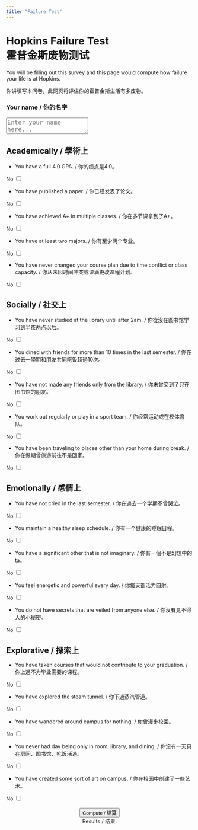 ```yaml
---
title: "Failure Test"
---
```


# Hopkins Failure Test <br> 霍普金斯废物测试

You will be filling out this survey and this page would compute how failure your life is at Hopkins.

你讲填写本问卷，此网页将评估你的霍普金斯生活有多废物。

### Your name / 你的名字

<textarea id="inputBox" placeholder="Enter your name here..." style="font-size: 16px"></textarea>

## Academically / 學術上

- You have a full 4.0 GPA. / 你的绩点是4.0。
<div class="buttons-container">
    <div class="button-wrapper">
        <span class="status-text" id="status1">No</span>
        <label class="switch">
            <input type="checkbox" id="switchButton1">
            <span class="slider"></span>
        </label>
    </div>
</div>

- You have published a paper. / 你已经发表了论文。
<div class="buttons-container">
    <div class="button-wrapper">
        <span class="status-text" id="status1">No</span>
        <label class="switch">
            <input type="checkbox" id="switchButton2">
            <span class="slider"></span>
        </label>
    </div>
</div>

- You have achieved A+ in multiple classes. / 你在多节课拿到了A+。
<div class="buttons-container">
    <div class="button-wrapper">
        <span class="status-text" id="status1">No</span>
        <label class="switch">
            <input type="checkbox" id="switchButton3">
            <span class="slider"></span>
        </label>
    </div>
</div>

- You have at least two majors. / 你有至少两个专业。
<div class="buttons-container">
    <div class="button-wrapper">
        <span class="status-text" id="status1">No</span>
        <label class="switch">
            <input type="checkbox" id="switchButton4">
            <span class="slider"></span>
        </label>
    </div>
</div>

- You have never changed your course plan due to time conflict or class capacity. / 你从未因时间冲突或课满更改课程计划.
<div class="buttons-container">
    <div class="button-wrapper">
        <span class="status-text" id="status1">No</span>
        <label class="switch">
            <input type="checkbox" id="switchButton5">
            <span class="slider"></span>
        </label>
    </div>
</div>

## Socially / 社交上

- You have never studied at the library until after 2am. / 你從沒在图书馆学习到半夜两点以后。
<div class="buttons-container">
    <div class="button-wrapper">
        <span class="status-text" id="status1">No</span>
        <label class="switch">
            <input type="checkbox" id="switchButton6">
            <span class="slider"></span>
        </label>
    </div>
</div>

- You dined with friends for more than 10 times in the last semester. / 你在过去一學期和朋友共同吃饭超過10次。
<div class="buttons-container">
    <div class="button-wrapper">
        <span class="status-text" id="status1">No</span>
        <label class="switch">
            <input type="checkbox" id="switchButton7">
            <span class="slider"></span>
        </label>
    </div>
</div>

- You have not made any friends only from the library. / 你未曾交到了只在图书馆的朋友。
<div class="buttons-container">
    <div class="button-wrapper">
        <span class="status-text" id="status1">No</span>
        <label class="switch">
            <input type="checkbox" id="switchButton8">
            <span class="slider"></span>
        </label>
    </div>
</div>

- You work out regularly or play in a sport team. / 你经常运动或在校体育队。
<div class="buttons-container">
    <div class="button-wrapper">
        <span class="status-text" id="status1">No</span>
        <label class="switch">
            <input type="checkbox" id="switchButton9">
            <span class="slider"></span>
        </label>
    </div>
</div>

- You have been traveling to places other than your home during break. / 你在假期曾旅游前往不是回家。
<div class="buttons-container">
    <div class="button-wrapper">
        <span class="status-text" id="status1">No</span>
        <label class="switch">
            <input type="checkbox" id="switchButton10">
            <span class="slider"></span>
        </label>
    </div>
</div>

## Emotionally / 感情上

- You have not cried in the last semester. / 你在過去一个学期不曾哭泣。
<div class="buttons-container">
    <div class="button-wrapper">
        <span class="status-text" id="status1">No</span>
        <label class="switch">
            <input type="checkbox" id="switchButton11">
            <span class="slider"></span>
        </label>
    </div>
</div>

- You maintain a healthy sleep schedule. / 你有一个健康的睡眠日程。
<div class="buttons-container">
    <div class="button-wrapper">
        <span class="status-text" id="status1">No</span>
        <label class="switch">
            <input type="checkbox" id="switchButton12">
            <span class="slider"></span>
        </label>
    </div>
</div>

- You have a significant other that is not imaginary. / 你有一個不是幻想中的ta。
<div class="buttons-container">
    <div class="button-wrapper">
        <span class="status-text" id="status1">No</span>
        <label class="switch">
            <input type="checkbox" id="switchButton13">
            <span class="slider"></span>
        </label>
    </div>
</div>

- You feel energetic and powerful every day. / 你每天都活力四射。
<div class="buttons-container">
    <div class="button-wrapper">
        <span class="status-text" id="status1">No</span>
        <label class="switch">
            <input type="checkbox" id="switchButton14">
            <span class="slider"></span>
        </label>
    </div>
</div>

- You do not have secrets that are veiled from anyone else. / 你沒有見不得人的小秘密。
<div class="buttons-container">
    <div class="button-wrapper">
        <span class="status-text" id="status1">No</span>
        <label class="switch">
            <input type="checkbox" id="switchButton15">
            <span class="slider"></span>
        </label>
    </div>
</div>

## Explorative / 探索上

- You have taken courses that would not contribute to your graduation. / 你上過不为毕业需要的课程。
<div class="buttons-container">
    <div class="button-wrapper">
        <span class="status-text" id="status1">No</span>
        <label class="switch">
            <input type="checkbox" id="switchButton16">
            <span class="slider"></span>
        </label>
    </div>
</div>

- You have explored the steam tunnel. / 你下過蒸汽管道。
<div class="buttons-container">
    <div class="button-wrapper">
        <span class="status-text" id="status1">No</span>
        <label class="switch">
            <input type="checkbox" id="switchButton17">
            <span class="slider"></span>
        </label>
    </div>
</div>

- You have wandered around campus for nothing. / 你曾漫步校園。
<div class="buttons-container">
    <div class="button-wrapper">
        <span class="status-text" id="status1">No</span>
        <label class="switch">
            <input type="checkbox" id="switchButton18">
            <span class="slider"></span>
        </label>
    </div>
</div>

- You never had day being only in room, library, and dining. / 你沒有一天只在房间、图书馆、吃饭活過。
<div class="buttons-container">
    <div class="button-wrapper">
        <span class="status-text" id="status1">No</span>
        <label class="switch">
            <input type="checkbox" id="switchButton19">
            <span class="slider"></span>
        </label>
    </div>
</div>

- You have created some sort of art on campus. / 你在校园中创建了一些艺术。
<div class="buttons-container">
    <div class="button-wrapper">
        <span class="status-text" id="status1">No</span>
        <label class="switch">
            <input type="checkbox" id="switchButton20">
            <span class="slider"></span>
        </label>
    </div>
</div>

<br>

<div style="text-align: center">
    <button onclick="result()" id="compute">Compute / 结算</button>
    <div id="result"> Results / 结果:</div>
</div>

<script>
    function result() {
        var score = 0;

        // Update text for each switch based on state
        for (let i = 1; i <= 20; i++) {
            const switchButton = document.getElementById(`switchButton${i}`);
            const statusText = document.getElementById(`status${i}`);
            
            switchButton.addEventListener('change', function() {
                if (switchButton.checked) {
                    statusText.textContent = 'Yes';
                    score++;
                } else {
                    statusText.textContent = 'No';
                }
            });
        }

        document.getElementById('result').textContent = "Your Result: " + score;
    }


</script>